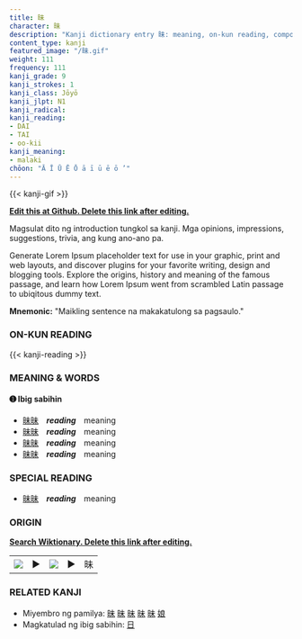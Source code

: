 ```yaml
---
title: 昧
character: 昧
description: "Kanji dictionary entry 昧: meaning, on-kun reading, compounds, origin, related kanji"
content_type: kanji
featured_image: "/昧.gif"
weight: 111
frequency: 111
kanji_grade: 9
kanji_strokes: 1
kanji_class: Jōyō
kanji_jlpt: N1
kanji_radical: 
kanji_reading: 
- DAI
- TAI
- oo-kii
kanji_meaning:
- malaki
chōon: "Ā Ī Ū Ē Ō ā ī ū ē ō ’"
---
```

[//]: # (Don't edit the line below. Kanji animated GIF code is automatically generated.)
{{< kanji-gif >}}

[//]: # (Edit below this line.)

**[Edit this at Github. Delete this link after editing.](https://github.com/tim0g/tim/tree/main/content/kanji/昧/index.md)**

Magsulat dito ng introduction tungkol sa kanji. Mga opinions, impressions, suggestions, trivia, ang kung ano-ano pa.

Generate Lorem Ipsum placeholder text for use in your graphic, print and web layouts, and discover plugins for your favorite writing, design and blogging tools. Explore the origins, history and meaning of the famous passage, and learn how Lorem Ipsum went from scrambled Latin passage to ubiqitous dummy text.
 
**Mnemonic:** "Maikling sentence na makakatulong sa pagsaulo."

### ON-KUN READING

[//]: # (Don't edit the line below. ON-KUN READING code is automatically generated.)
{{< kanji-reading >}}

### MEANING & WORDS

#### ➊ **Ibig sabihin**
  - [昧](../昧)[昧](../昧)　***reading***　meaning
  - [昧](../昧)[昧](../昧)　***reading***　meaning
  - [昧](../昧)[昧](../昧)　***reading***　meaning
  - [昧](../昧)[昧](../昧)　***reading***　meaning

### SPECIAL READING
  - [昧](../昧)[昧](../昧)　***reading***　meaning

### ORIGIN

**[Search Wiktionary. Delete this link after editing.](https://wiktionary.org/wiki/昧)**
<table class="kanji-table"><tr><td>
<img src="60px-昧-bronze.svg.png">
</td><td>▶</td><td>
<img src="60px-昧-oracle.svg.png">
</td><td>▶</td>
<td class="kanji-origin">昧</td>
</tr></table>

### RELATED KANJI
- Miyembro ng pamilya: [昧](../昧) [昧](../昧) [昧](../昧) [昧](../昧) [昧](../昧) [娘](../娘)
- Magkatulad ng ibig sabihin: [日](../日)
